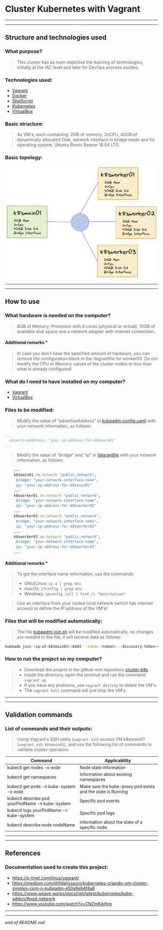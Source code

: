# Cluster Kubernetes with Vagrant
---
---
## Structure and technologies used

### What purpose?
> This cluster has as main objective the learning of technologies,
> initially at the IAC level and later for DevOps process studies.

### Technologies used:
- [Vagrant](https://www.vagrantup.com/intro)
- [Docker](https://docs.docker.com/get-started/)
- [ShelScript](https://www.shellscript.sh/)
- [Kubernetes](https://kubernetes.io/docs/setup/)
- [VirtualBox](https://www.virtualbox.org/wiki/Documentation)

### Basic structure:
> 4x VM's, each containing: 2GB of memory, 2vCPU, 40GB of dynamically allocated Disk,
> network interface in bridge mode and for operating system, Ubuntu Bionic Beaver 18.04 LTS.

### Basic topology:
![](/img/topology.png)

---
---
## How to use

### What hardware is needed on the computer?
> 8GB of Memory, Processor with 8 cores (physical or virtual),
> 10GB of available disk space and a network adapter with internet connection.

#### Additional remarks *
> In case you don't have the specified amount of hardware, you can remove the configuration block in the
> Vagrantfile for worker03. Do not modify the CPU or Memory values ​​of the cluster nodes to less than what is
> already configured!

### What do I need to have installed on my computer?
- [Vagrant](https://www.vagrantup.com/docs/installation)
- [VirtualBox](https://www.virtualbox.org/wiki/Downloads)

### Files to be modified:
> Modify the value of "advertiseAddress" in [kubeadm-config.yaml](/shared/kubeadm-config.yaml) with your network information, as follows:
```yml
...
  advertiseAddress: "your-ip-address-for-k8smain01"
...
```
> Modify the value of "bridge" and "ip" in [Vagrantfile](/Vagrantfile) with your network information, as follows:
```rb
    ...
    k8smain01.vm.network "public_network",
     bridge: "your-network-interface-name",
     ip: "your-ip-address-for-k8smain01"
    ...
    k8sworker01.vm.network "public_network",
     bridge: "your-network-interface-name",
     ip: "your-ip-address-for-k8sworker01"
    ...
    k8sworker02.vm.network "public_network",
     bridge: "your-network-interface-name",
     ip: "your-ip-address-for-k8sworker02"
    ...
    k8sworker03.vm.network "public_network",
     bridge: "your-network-interface-name",
     ip: "your-ip-address-for-k8sworker03"
    ...
```

#### Additional remarks *
> To get the interface name information, use the commands:
> - GNU/Linux: ```ip a | grep mtu ```
> - macOs: ``` ifconfig | grep mtu ```
> - Windows: ```ipconfig /all | find /i "Description" ```

> Use an interface from your routed local network (which has internet access) to define the IP address of the VM's!

### Files that will be modified automatically:
> The file [kubeadm-join.sh](/shared/kubeadm-join.sh) will be modified automatically, no changes are needed in this file, it will receive data as follows:
```sh
kubeadm join <ip-of-k8smain01>:6443 --token <token> --discovery-token-ca-cert-hash sha256:<discovery-token>
```

### How to run the project on my computer?
> - Download the project in the github root repository [cluster-k8s](https://github.com/fvmoraes/cluster-k8s).
> - Inside the directory, open the terminal and run the command ```vagrant up```.
> - If you have any problems, use ```vagrant destroy``` to delete the VM's.
> - The ```vagrant halt``` command will just stop the VM's.

---
---
## Validation commands

### List of commands and their outputs:
> Using Vagrant's SSH utility (```vagrant ssh```) access VM k8smain01 (```vagrant ssh k8smain01```),
> and use the following list of commands to validate cluster operation:

| Command | Applicability |
| ------ | ------ |
| kubectl get nodes -o wide | Node state information |
| kubectl get namespaces | Information about existing namespaces |
| kubectl get pods -n kube-system -o wide | Make sure the kube-proxy pod exists and the state is Running |
| kubectl describe pod yourPodName -n kube-system | Specific pod events |
| kubectl logs yourPodName -n kube-system | Specific pod logs |
| kubectl describe node nodeName | information about the state of a specific node |

---
---
## References

### Documentation used to create this project:
- https://e-tinet.com/linux/vagrant/
- https://medium.com/@fidelissauro/kubernetes-criando-um-cluster-simples-com-o-kubeadm-e50a9eb4f4a6
- https://www.weave.works/docs/net/latest/kubernetes/kube-addon/#pod-network
- https://www.youtube.com/watch?v=CNZmKjklfeg


---
---
_end of README.md_
